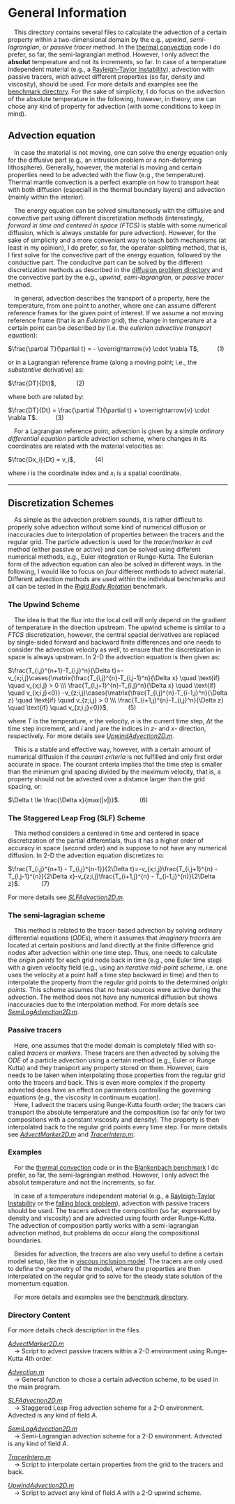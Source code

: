 # General Information 

&emsp;This directory contains several files to calculate the advection of a certain property within a two-dimensional domain by the e.g., *upwind*, *semi-lagrangian*, or *passive tracer* method. In the [thermal convection](https://github.com/LukasFuchs/FDCSGm/tree/main/MixedHeatedSystems) code I do prefer, so far, the semi-lagrangian method. However, I only advect the **absolut** temperature and not its increments, so far. In case of a temperature independent material (e.g., a [Rayleigh-Taylor Instability](https://github.com/LukasFuchs/FDCSGm/tree/main/Benchmark/RTI)), advection with passive tracers, wich advect different properties (so far, density and viscosity), should be used. For more details and examples see the [benchmark directory](https://github.com/LukasFuchs/FDCSGm/tree/main/Benchmark). For the sake of simplicity, I do focus on the advection of the absolute temperature in the following, however, in theory, one can chose any kind of property for advection (with some conditions to keep in mind). 

## Advection equation 
&emsp;In case the material is not moving, one can solve the energy equation only for the diffusive part (e.g., an intrusion problem or a non-deforming lithosphere). Generally, however, the material is moving and certain properties need to be advected with the flow (e.g., the temperature). Thermal mantle convection is a perfect example on how to transport heat with both diffusion (especiall in the thermal boundary layers) and advection (mainly within the interior). 
   
&emsp;The energy equation can be solved simultaneously with the diffusive and convective part using different discretization methods (interestingly, *forward in time and centered in space (FTCS)* is stable with some numerical diffusion, which is always unstable for pure advection). However, for the sake of simplicity and a more conveniant way to teach both mechanisms (at least in my opinion), I do prefer, so far, the operator-splitting method, that is, I first solve for the convective part of the energy equation, followed by the conductive part. The conducitve part can be solved by the different discretization methods as described in the [diffusion problem directory](https://github.com/LukasFuchs/FDCSGm/tree/main/DiffusionProblem) and the convective part by the e.g., *upwind*, *semi-lagrangian*, or *passive tracer* method. 

&emsp;In general, advection describes the transport of a property, here the temperature, from one point to another, where one can assume different reference frames for the given point of interest. If we assume a not moving reference frame (that is an *Eulerian* grid), the change in temperature at a certain point can be described by (i.e. the *eulerian advective transport equation*): 

$\frac{\partial T}{\partial t} = - \overrightarrow{v} \cdot \nabla T$,&emsp;&emsp;&emsp;(1)

or in a Lagrangian reference frame (along a moving point; i.e., the *substantive* derivative) as: 

$\frac{DT}{Dt}$, &emsp;&emsp;&emsp;(2)

where both are related by: 

$\frac{DT}{Dt} = \frac{\partial T}{\partial t} + \overrightarrow{v} \cdot \nabla T$.&emsp;&emsp;&emsp;(3)

&emsp;For a Lagrangian reference point, advection is given by a simple *ordinary differential equation* particle advection scheme, where changes in its coordinates are related with the material velocities as: 

$\frac{Dx_i}{Dt} = v_i$,&emsp;&emsp;&emsp; (4)

where *i* is the coordinate index and *x<sub>i</sub>* is a spatial coordinate. 

--------------------------

## Discretization Schemes

&emsp;As simple as the advection problem sounds, it is rather difficult to properly solve advection without some kind of numerical diffusion or inaccuracies due to interpolation of properties between the tracers and the regular grid. The particle advection is used for the *tracer/marker in cell* method (either passive or active) and can be solved using different numerical methods, e.g., Euler integration or Runge-Kutta. The Eulerian form of the advection equation can also be solved in different ways. In the following, I would like to focus on *four* different methods to advect material. Different advection methods are used within the individual benchmarks and all can be tested in the [*Rigid Body Rotation*](https://github.com/LukasFuchs/FDCSGm/tree/main/Benchmark/RigidBodyRotation) benchmark. 

### The Upwind Scheme

&emsp;The idea is that the flux into the local cell will only depend on the gradient of temperature in the direction upstream. The upwind scheme is similar to a *FTCS* discretization, however, the central spacial derivatives are replaced by single-sided forward and backward finite differences and one needs to consider the advection velocity as well, to ensure that the discretization in space is always upstream. In 2-D the advection equation is then given as: 

$\frac{T_{i,j}^{n+1}-T_{i,j}^n}{\Delta t}=-v_{x;i,j}\cases{\matrix{\frac{T_{i,j}^{n}-T_{i,j-1}^n}{\Delta x} \quad \text{if} \quad v_{x;i,j} > 0 \\\ \frac{T_{i,j+1}^{n}-T_{i,j}^n}{\Delta x} \quad \text{if} \quad v_{x;i,j}<0}} 
-v_{z;i,j}\cases{\matrix{\frac{T_{i,j}^{n}-T_{i-1,j}^n}{\Delta z} \quad \text{if} \quad v_{z;i,j} > 0 \\\ \frac{T_{i+1,j}^{n}-T_{i,j}^n}{\Delta z} \quad \text{if} \quad v_{z;i,j}<0}}$, &emsp;&emsp;&emsp;(5)

where *T* is the temperature, *v* the velocity, *n* is the current time step, $\Delta t$ the time step increment, and *i* and *j* are the indices in *z*- and *x*- direction, respectively. For more details see [*UpwindAdvection2D.m*](https://github.com/LukasFuchs/FDCSGm/blob/main/AdvectionProblem/UpwindAdvection2D.m).

&emsp;This is a stable and effective way, however, with a certain amount of numerical diffusion if the *courant criteria* is not fulfilled and only first order accurate in space. The courant criteria implies that the time step is smaller than the minimum grid spacing divided by the maximum velocity, that is, a property should not be advected over a distance larger than the grid spacing, or:

$\Delta t \le \frac{\Delta x}{max(|v|)}$.&emsp;&emsp;&emsp; (6)
   
### The Staggered Leap Frog (SLF) Scheme 

&emsp;This method considers a centered in time and centered in space discretization of the partial differentials, thus it has a higher order of accuracy in space (second order) and is suppose to not have any numerical diffusion. In 2-D the advection equation discretizes to:

$\frac{T_{i,j}^{n+1} - T_{i,j}^{n-1}}{2\Delta t}=-v_{x;i,j}\frac{T_{i,j+1}^{n} - T_{i,j-1}^{n}}{2\Delta x}-v_{z;i,j}\frac{T_{i+1,j}^{n} - T_{i-1,j}^{n}}{2\Delta z}$. &emsp;&emsp;&emsp; (7)

For more details see [*SLFAdvection2D.m*](https://github.com/LukasFuchs/FDCSGm/blob/main/AdvectionProblem/SLFAdvection2D.m).

### The semi-lagragian scheme 
&emsp;This method is related to the tracer-based advection by solving ordinary differential equations (*ODEs*), where it assumes that *imaginary tracers* are located at certain positions and land directly at the finite difference grid nodes after advection within one time step. Thus, one needs to calculate the *origin points* for each grid node back in time (e.g., one Euler time step) with a given velocity field (e.g., using an *iterative mid-point scheme*, i.e. one uses the velocity at a point half a time step backward in time) and then to interpolate the property from the regular grid points to the determined *origin points*. This scheme assumes that no heat-sources were active during the advection. The method does not have any numerical diffusion but shows inaccuracies due to the interpolation method. For more details see [*SemiLagAdvection2D.m*](https://github.com/LukasFuchs/FDCSGm/blob/main/AdvectionProblem/SemiLagAdvection2D.m).
   
### Passive tracers

&emsp;Here, one assumes that the model domain is completely filled with so-called *tracers* or *markers*. These tracers are then advected by solving the *ODE* of a particle advection using a certain method (e.g., Euler or Runge Kutta) and they transport any property stored on them. However, care needs to be taken when interpolating those properties from the regular grid onto the tracers and back. This is even more complex if the property advected does have an effect on parameters controlling the governing equations (e.g., the viscosity in continuum euqation).<br>
&emsp;Here, I advect the tracers using Runge-Kutta fourth order; the tracers can transport the absolute temperature and the composition (so far only for two compositions with a constant viscosity and density). The property is then interpolated back to the regular grid points every time step. For more details see [*AdvectMarker2D.m*](https://github.com/LukasFuchs/FDCSGm/blob/main/AdvectionProblem/AdvectMarker2D.m) and [*TracerInterp.m*](https://github.com/LukasFuchs/FDCSGm/blob/main/AdvectionProblem/TracerInterp.m).

### Examples 
&emsp;For the [thermal convection](https://github.com/LukasFuchs/FDCSGm/tree/main/MixedHeatedSystems) code or in the [Blankenbach benchmark](https://github.com/LukasFuchs/FDCSGm/tree/main/Benchmark/Blanckenbach) I do prefer, so far, the semi-lagrangian method. However, I only advect the absolut temperature and not the increments, so far.

&emsp;In case of a temperature independent material (e.g., a [Rayleigh-Taylor Instability](https://github.com/LukasFuchs/FDCSGm/tree/main/Benchmark/RTI) or the [falling block problem](https://github.com/LukasFuchs/FDCSGm/tree/main/Benchmark/FallingBlock)), advection with passive tracers should be used. The tracers advect the composition (so far, expressed by density and viscosity) and are advected using fourth order Runge-Kutta. The advection of composition partly works with a semi-lagrangian advection method, but problems do occur along the compositional boundaries.

&emsp;Besides for advection, the tracers are also very useful to define a certain model setup, like the in [viscous inclusion model](https://github.com/LukasFuchs/FDCSGm/tree/main/Benchmark/ViscousInclusion). The tracers are only used to define the geometry of the model, where the properties are then interpolated on the regular grid to solve for the steady state solution of the momentum equation.

&emsp;For more details and examples see the [benchmark directory](https://github.com/LukasFuchs/FDCSGm/tree/main/Benchmark).

### Directory Content
For more details check description in the files.

[*AdvectMarker2D.m*](https://github.com/LukasFuchs/FDCSGm/blob/main/AdvectionProblem/AdvectMarker2D.m)<br>
&emsp;-> Script to advect passive tracers within a 2-D environment using Runge-Kutta 4th order.
   
[*Advection.m*](https://github.com/LukasFuchs/FDCSGm/blob/main/AdvectionProblem/Advection.m)<br>
&emsp;-> General function to chose a certain advection scheme, to be used in the main program.
   
[*SLFAdvection2D.m*](https://github.com/LukasFuchs/FDCSGm/blob/main/AdvectionProblem/SLFAdvection2D.m)<br>
&emsp;-> Staggered Leap Frog advection scheme for a 2-D environment. Advected is any kind of field *A*.

[*SemiLagAdvection2D.m*](https://github.com/LukasFuchs/FDCSGm/blob/main/AdvectionProblem/SemiLagAdvection2D.m)<br>
&emsp;-> Semi-Lagrangian advection scheme for a 2-D environment. Advected is any kind of field *A*.

[*TracerInterp.m*](https://github.com/LukasFuchs/FDCSGm/blob/main/AdvectionProblem/TracerInterp.m)<br>
&emsp;-> Script to interpolate certain properties from the grid to the tracers and back. 
   
[*UpwindAdvection2D.m*](https://github.com/LukasFuchs/FDCSGm/blob/main/AdvectionProblem/UpwindAdvection2D.m)<br>
&emsp;-> Script to advect any kind of field *A* with a 2-D upwind scheme. 
